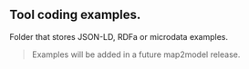 ## Tool coding examples. 
Folder that stores JSON-LD, RDFa or microdata examples.
>Examples will be added in a future map2model release.
